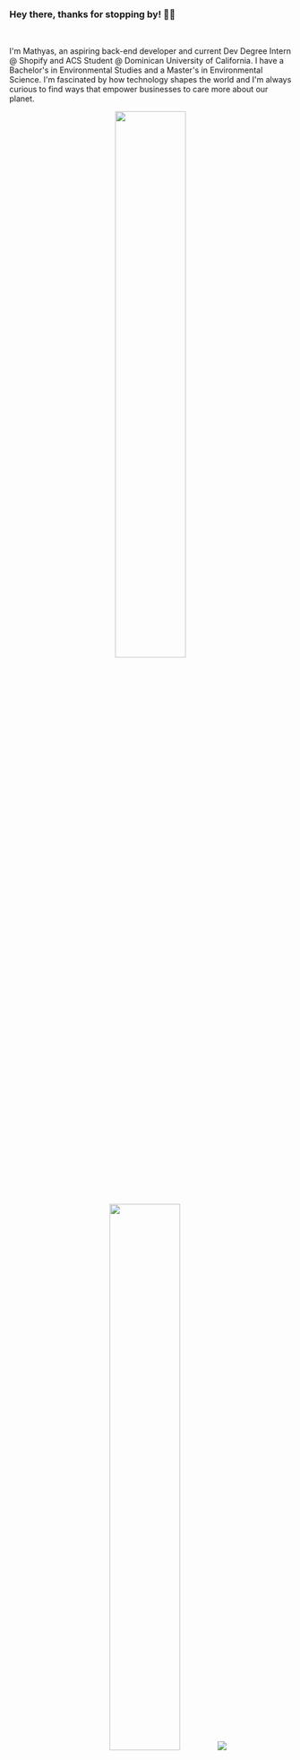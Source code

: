 ### Hey there, thanks for stopping by! 👋🌊
<br />
<p>I'm Mathyas, an aspiring back-end developer and current Dev Degree Intern @ Shopify and ACS Student @ Dominican University of California. I have a Bachelor's in Environmental Studies and a Master's in Environmental Science. I'm fascinated by how technology shapes the world and I'm always curious to find ways that empower businesses to care more about our planet.</p>

<p align="center">
  <img height="50%" width="auto" src="https://github-readme-stats.vercel.app/api?username=mathyasp&show_icons=true&count_private=true&theme=bear&hide_border=true&hide=issues,contribs&bg_color=00000000">
  <img height="50%" width="auto" src="https://github-readme-stats.vercel.app/api/top-langs/?username=mathyasp&layout=compact&hide_border=true&theme=bear&bg_color=00000000&langs_count=6&hide=jupyter%20notebook,tex,css,php&exclude_repo=Pacman-AI">
  <img src ="https://github-readme-streak-stats.herokuapp.com?user=mathyasp&theme=bear&hide_border=true&background=FFFFFF00">
</p>
